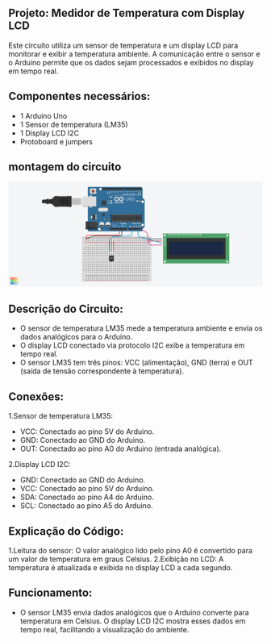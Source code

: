 ## Projeto: Medidor de Temperatura com Display LCD

Este circuito utiliza um sensor de temperatura e um display LCD para monitorar e exibir a temperatura ambiente.
A comunicação entre o sensor e o Arduino permite que os dados sejam processados e exibidos no display em tempo real.

## Componentes necessários:
 - 1 Arduino Uno
 - 1 Sensor de temperatura (LM35)
 - 1 Display LCD I2C
 - Protoboard e jumpers

## montagem do circuito
![imagem do circuito](MedidordeTemperaturacomDisplayLCD.png)

## Descrição do Circuito:
- O sensor de temperatura LM35 mede a temperatura ambiente e envia os dados analógicos para o Arduino.
- O display LCD conectado via protocolo I2C exibe a temperatura em tempo real.
- O sensor LM35 tem três pinos: VCC (alimentação), GND (terra) e OUT (saída de tensão correspondente à temperatura).

## Conexões:

1.Sensor de temperatura LM35:
- VCC: Conectado ao pino 5V do Arduino.
- GND: Conectado ao GND do Arduino.
- OUT: Conectado ao pino A0 do Arduino (entrada analógica).

2.Display LCD I2C:
- GND: Conectado ao GND do Arduino.
- VCC: Conectado ao pino 5V do Arduino.
- SDA: Conectado ao pino A4 do Arduino.
- SCL: Conectado ao pino A5 do Arduino.
## Explicação do Código:
1.Leitura do sensor: O valor analógico lido pelo pino A0 é convertido para um valor de temperatura em graus Celsius.
2.Exibição no LCD: A temperatura é atualizada e exibida no display LCD a cada segundo.
## Funcionamento:
- O sensor LM35 envia dados analógicos que o Arduino converte para temperatura em Celsius. O display LCD I2C mostra esses dados em tempo real, facilitando a visualização do ambiente.
